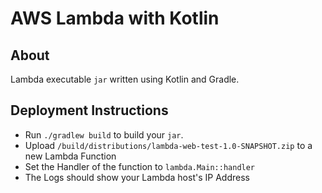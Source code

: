 # AWS Lambda with Kotlin

## About

Lambda executable `jar` written using Kotlin and Gradle.

## Deployment Instructions

- Run `./gradlew build` to build your `jar`.
- Upload `/build/distributions/lambda-web-test-1.0-SNAPSHOT.zip` to a new Lambda Function
- Set the Handler of the function to `lambda.Main::handler`
- The Logs should show your Lambda host's IP Address